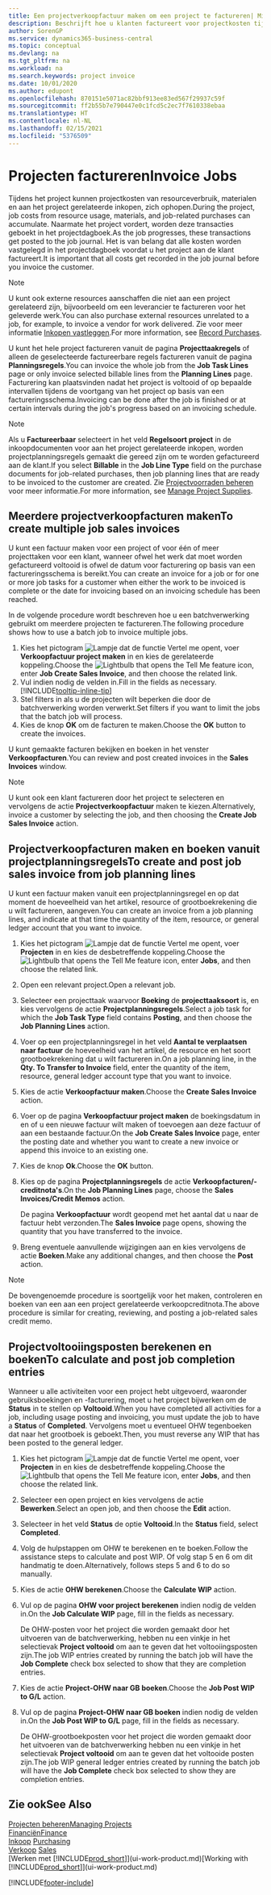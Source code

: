 ```yaml
---
title: Een projectverkoopfactuur maken om een project te factureren| Microsoft Docs
description: Beschrijft hoe u klanten factureert voor projectkosten tijdens de voortgang van een project.
author: SorenGP
ms.service: dynamics365-business-central
ms.topic: conceptual
ms.devlang: na
ms.tgt_pltfrm: na
ms.workload: na
ms.search.keywords: project invoice
ms.date: 10/01/2020
ms.author: edupont
ms.openlocfilehash: 870151e5071ac82bbf913ee83ed567f29937c59f
ms.sourcegitcommit: ff2b55b7e790447e0c1fcd5c2ec7f7610338ebaa
ms.translationtype: HT
ms.contentlocale: nl-NL
ms.lasthandoff: 02/15/2021
ms.locfileid: "5376509"
---
```

# <a name="invoice-jobs"></a><span data-ttu-id="35d84-103">Projecten factureren</span><span class="sxs-lookup"><span data-stu-id="35d84-103">Invoice Jobs</span></span>
<span data-ttu-id="35d84-104">Tijdens het project kunnen projectkosten van resourceverbruik, materialen en aan het project gerelateerde inkopen, zich ophopen.</span><span class="sxs-lookup"><span data-stu-id="35d84-104">During the project, job costs from resource usage, materials, and job-related purchases can accumulate.</span></span> <span data-ttu-id="35d84-105">Naarmate het project vordert, worden deze transacties geboekt in het projectdagboek.</span><span class="sxs-lookup"><span data-stu-id="35d84-105">As the job progresses, these transactions get posted to the job journal.</span></span> <span data-ttu-id="35d84-106">Het is van belang dat alle kosten worden vastgelegd in het projectdagboek voordat u het project aan de klant factureert.</span><span class="sxs-lookup"><span data-stu-id="35d84-106">It is important that all costs get recorded in the job journal before you invoice the customer.</span></span>

> [!NOTE]
> <span data-ttu-id="35d84-107">U kunt ook externe resources aanschaffen die niet aan een project gerelateerd zijn, bijvoorbeeld om een leverancier te factureren voor het geleverde werk.</span><span class="sxs-lookup"><span data-stu-id="35d84-107">You can also purchase external resources unrelated to a job, for example, to invoice a vendor for work delivered.</span></span> <span data-ttu-id="35d84-108">Zie voor meer informatie [Inkopen vastleggen](purchasing-how-record-purchases.md).</span><span class="sxs-lookup"><span data-stu-id="35d84-108">For more information, see [Record Purchases](purchasing-how-record-purchases.md).</span></span>

<span data-ttu-id="35d84-109">U kunt het hele project factureren vanuit de pagina **Projecttaakregels** of alleen de geselecteerde factureerbare regels factureren vanuit de pagina **Planningsregels**.</span><span class="sxs-lookup"><span data-stu-id="35d84-109">You can invoice the whole job from the **Job Task Lines** page or only invoice selected billable lines from the **Planning Lines** page.</span></span> <span data-ttu-id="35d84-110">Facturering kan plaatsvinden nadat het project is voltooid of op bepaalde intervallen tijdens de voortgang van het project op basis van een factureringsschema.</span><span class="sxs-lookup"><span data-stu-id="35d84-110">Invoicing can be done after the job is finished or at certain intervals during the job's progress based on an invoicing schedule.</span></span>

> [!NOTE]  
> <span data-ttu-id="35d84-111">Als u **Factureerbaar** selecteert in het veld **Regelsoort project** in de inkoopdocumenten voor aan het project gerelateerde inkopen, worden projectplanningsregels gemaakt die gereed zijn om te worden gefactureerd aan de klant.</span><span class="sxs-lookup"><span data-stu-id="35d84-111">If you select **Billable** in the **Job Line Type** field on the purchase documents for job-related purchases, then job planning lines that are ready to be invoiced to the customer are created.</span></span> <span data-ttu-id="35d84-112">Zie [Projectvoorraden beheren](projects-how-manage-project-supplies.md) voor meer informatie.</span><span class="sxs-lookup"><span data-stu-id="35d84-112">For more information, see [Manage Project Supplies](projects-how-manage-project-supplies.md).</span></span>

## <a name="to-create-multiple-job-sales-invoices"></a><span data-ttu-id="35d84-113">Meerdere projectverkoopfacturen maken</span><span class="sxs-lookup"><span data-stu-id="35d84-113">To create multiple job sales invoices</span></span>
<span data-ttu-id="35d84-114">U kunt een factuur maken voor een project of voor één of meer projecttaken voor een klant, wanneer ofwel het werk dat moet worden gefactureerd voltooid is ofwel de datum voor facturering op basis van een factureringsschema is bereikt.</span><span class="sxs-lookup"><span data-stu-id="35d84-114">You can create an invoice for a job or for one or more job tasks for a customer when either the work to be invoiced is complete or the date for invoicing based on an invoicing schedule has been reached.</span></span>

<span data-ttu-id="35d84-115">In de volgende procedure wordt beschreven hoe u een batchverwerking gebruikt om meerdere projecten te factureren.</span><span class="sxs-lookup"><span data-stu-id="35d84-115">The following procedure shows how to use a batch job to invoice multiple jobs.</span></span>  

1. <span data-ttu-id="35d84-116">Kies het pictogram ![Lampje dat de functie Vertel me opent](media/ui-search/search_small.png "Vertel me wat u wilt doen"), voer **Verkoopfactuur project maken** in en kies de gerelateerde koppeling.</span><span class="sxs-lookup"><span data-stu-id="35d84-116">Choose the ![Lightbulb that opens the Tell Me feature](media/ui-search/search_small.png "Tell me what you want to do") icon, enter **Job Create Sales Invoice**, and then choose the related link.</span></span>  
2. <span data-ttu-id="35d84-117">Vul indien nodig de velden in.</span><span class="sxs-lookup"><span data-stu-id="35d84-117">Fill in the fields as necessary.</span></span> [!INCLUDE[tooltip-inline-tip](includes/tooltip-inline-tip_md.md)]
3. <span data-ttu-id="35d84-118">Stel filters in als u de projecten wilt beperken die door de batchverwerking worden verwerkt.</span><span class="sxs-lookup"><span data-stu-id="35d84-118">Set filters if you want to limit the jobs that the batch job will process.</span></span>
4. <span data-ttu-id="35d84-119">Kies de knop **OK** om de facturen te maken.</span><span class="sxs-lookup"><span data-stu-id="35d84-119">Choose the **OK** button to create the invoices.</span></span>  

<span data-ttu-id="35d84-120">U kunt gemaakte facturen bekijken en boeken in het venster **Verkoopfacturen**.</span><span class="sxs-lookup"><span data-stu-id="35d84-120">You can review and post created invoices in the **Sales Invoices** window.</span></span>

> [!NOTE]
> <span data-ttu-id="35d84-121">U kunt ook een klant factureren door het project te selecteren en vervolgens de actie **Projectverkoopfactuur** maken te kiezen.</span><span class="sxs-lookup"><span data-stu-id="35d84-121">Alternatively, invoice a customer by selecting the job, and then choosing the **Create Job Sales Invoice** action.</span></span> 

## <a name="to-create-and-post-job-sales-invoice-from-job-planning-lines"></a><span data-ttu-id="35d84-122">Projectverkoopfacturen maken en boeken vanuit projectplanningsregels</span><span class="sxs-lookup"><span data-stu-id="35d84-122">To create and post job sales invoice from job planning lines</span></span>
<span data-ttu-id="35d84-123">U kunt een factuur maken vanuit een projectplanningsregel en op dat moment de hoeveelheid van het artikel, resource of grootboekrekening die u wilt factureren, aangeven.</span><span class="sxs-lookup"><span data-stu-id="35d84-123">You can create an invoice from a job planning lines, and indicate at that time the quantity of the item, resource, or general ledger account that you want to invoice.</span></span>

1. <span data-ttu-id="35d84-124">Kies het pictogram ![Lampje dat de functie Vertel me opent](media/ui-search/search_small.png "Vertel me wat u wilt doen"), voer **Projecten** in en kies de desbetreffende koppeling.</span><span class="sxs-lookup"><span data-stu-id="35d84-124">Choose the ![Lightbulb that opens the Tell Me feature](media/ui-search/search_small.png "Tell me what you want to do") icon, enter **Jobs**, and then choose the related link.</span></span>
2. <span data-ttu-id="35d84-125">Open een relevant project.</span><span class="sxs-lookup"><span data-stu-id="35d84-125">Open a relevant job.</span></span>
3. <span data-ttu-id="35d84-126">Selecteer een projecttaak waarvoor **Boeking** de **projecttaaksoort** is, en kies vervolgens de actie **Projectplanningsregels**.</span><span class="sxs-lookup"><span data-stu-id="35d84-126">Select a job task for which the **Job Task Type** field contains **Posting**, and then choose the **Job Planning Lines** action.</span></span>  
4. <span data-ttu-id="35d84-127">Voer op een projectplanningsregel in het veld **Aantal te verplaatsen naar factuur** de hoeveelheid van het artikel, de resource en het soort grootboekrekening dat u wilt factureren in.</span><span class="sxs-lookup"><span data-stu-id="35d84-127">On a job planning line, in the **Qty. To Transfer to Invoice** field, enter the quantity of the item, resource, general ledger account type that you want to invoice.</span></span>  
5. <span data-ttu-id="35d84-128">Kies de actie **Verkoopfactuur maken**.</span><span class="sxs-lookup"><span data-stu-id="35d84-128">Choose the **Create Sales Invoice** action.</span></span>
6. <span data-ttu-id="35d84-129">Voer op de pagina **Verkoopfactuur project maken** de boekingsdatum in en of u een nieuwe factuur wilt maken of toevoegen aan deze factuur of aan een bestaande factuur.</span><span class="sxs-lookup"><span data-stu-id="35d84-129">On the **Job Create Sales Invoice** page, enter the posting date and whether you want to create a new invoice or append this invoice to an existing one.</span></span>
7. <span data-ttu-id="35d84-130">Kies de knop **Ok**.</span><span class="sxs-lookup"><span data-stu-id="35d84-130">Choose the **OK** button.</span></span>  
8. <span data-ttu-id="35d84-131">Kies op de pagina **Projectplanningsregels** de actie **Verkoopfacturen/-creditnota's**.</span><span class="sxs-lookup"><span data-stu-id="35d84-131">On the **Job Planning Lines** page, choose the **Sales Invoices/Credit Memos** action.</span></span>

    <span data-ttu-id="35d84-132">De pagina **Verkoopfactuur** wordt geopend met het aantal dat u naar de factuur hebt verzonden.</span><span class="sxs-lookup"><span data-stu-id="35d84-132">The **Sales Invoice** page opens, showing the quantity that you have transferred to the invoice.</span></span>
9. <span data-ttu-id="35d84-133">Breng eventuele aanvullende wijzigingen aan en kies vervolgens de actie **Boeken**.</span><span class="sxs-lookup"><span data-stu-id="35d84-133">Make any additional changes, and then choose the **Post** action.</span></span>

> [!NOTE]  
>   <span data-ttu-id="35d84-134">De bovengenoemde procedure is soortgelijk voor het maken, controleren en boeken van een aan een project gerelateerde verkoopcreditnota.</span><span class="sxs-lookup"><span data-stu-id="35d84-134">The above procedure is similar for creating, reviewing, and posting a job-related sales credit memo.</span></span>

## <a name="to-calculate-and-post-job-completion-entries"></a><span data-ttu-id="35d84-135">Projectvoltooiingsposten berekenen en boeken</span><span class="sxs-lookup"><span data-stu-id="35d84-135">To calculate and post job completion entries</span></span>
<span data-ttu-id="35d84-136">Wanneer u alle activiteiten voor een project hebt uitgevoerd, waaronder gebruiksboekingen en -facturering, moet u het project bijwerken om de **Status** in te stellen op **Voltooid**.</span><span class="sxs-lookup"><span data-stu-id="35d84-136">When you have completed all activities for a job, including usage posting and invoicing, you must update the job to have a **Status** of **Completed**.</span></span> <span data-ttu-id="35d84-137">Vervolgens moet u eventueel OHW tegenboeken dat naar het grootboek is geboekt.</span><span class="sxs-lookup"><span data-stu-id="35d84-137">Then, you must reverse any WIP that has been posted to the general ledger.</span></span>

1. <span data-ttu-id="35d84-138">Kies het pictogram ![Lampje dat de functie Vertel me opent](media/ui-search/search_small.png "Vertel me wat u wilt doen"), voer **Projecten** in en kies de desbetreffende koppeling.</span><span class="sxs-lookup"><span data-stu-id="35d84-138">Choose the ![Lightbulb that opens the Tell Me feature](media/ui-search/search_small.png "Tell me what you want to do") icon, enter **Jobs**, and then choose the related link.</span></span>  
2. <span data-ttu-id="35d84-139">Selecteer een open project en kies vervolgens de actie **Bewerken**.</span><span class="sxs-lookup"><span data-stu-id="35d84-139">Select an open job, and then choose the **Edit** action.</span></span>
3. <span data-ttu-id="35d84-140">Selecteer in het veld **Status** de optie **Voltooid**.</span><span class="sxs-lookup"><span data-stu-id="35d84-140">In the **Status** field, select **Completed**.</span></span>
4. <span data-ttu-id="35d84-141">Volg de hulpstappen om OHW te berekenen en te boeken.</span><span class="sxs-lookup"><span data-stu-id="35d84-141">Follow the assistance steps to calculate and post WIP.</span></span> <span data-ttu-id="35d84-142">Of volg stap 5 en 6 om dit handmatig te doen.</span><span class="sxs-lookup"><span data-stu-id="35d84-142">Alternatively, follows steps 5 and 6 to do so manually.</span></span>  
5. <span data-ttu-id="35d84-143">Kies de actie **OHW berekenen**.</span><span class="sxs-lookup"><span data-stu-id="35d84-143">Choose the **Calculate WIP** action.</span></span>
6. <span data-ttu-id="35d84-144">Vul op de pagina **OHW voor project berekenen** indien nodig de velden in.</span><span class="sxs-lookup"><span data-stu-id="35d84-144">On the **Job Calculate WIP** page, fill in the fields as necessary.</span></span>  

     <span data-ttu-id="35d84-145">De OHW-posten voor het project die worden gemaakt door het uitvoeren van de batchverwerking, hebben nu een vinkje in het selectievak **Project voltooid** om aan te geven dat het voltooiingsposten zijn.</span><span class="sxs-lookup"><span data-stu-id="35d84-145">The job WIP entries created by running the batch job will have the **Job Complete** check box selected to show that they are completion entries.</span></span>  
7. <span data-ttu-id="35d84-146">Kies de actie **Project-OHW naar GB boeken**.</span><span class="sxs-lookup"><span data-stu-id="35d84-146">Choose the **Job Post WIP to G/L** action.</span></span>
8. <span data-ttu-id="35d84-147">Vul op de pagina **Project-OHW naar GB boeken** indien nodig de velden in.</span><span class="sxs-lookup"><span data-stu-id="35d84-147">On the **Job Post WIP to G/L** page, fill in the fields as necessary.</span></span>  

     <span data-ttu-id="35d84-148">De OHW-grootboekposten voor het project die worden gemaakt door het uitvoeren van de batchverwerking hebben nu een vinkje in het selectievak **Project voltooid** om aan te geven dat het voltooide posten zijn.</span><span class="sxs-lookup"><span data-stu-id="35d84-148">The job WIP general ledger entries created by running the batch job will have the **Job Complete** check box selected to show they are completion entries.</span></span>

## <a name="see-also"></a><span data-ttu-id="35d84-149">Zie ook</span><span class="sxs-lookup"><span data-stu-id="35d84-149">See Also</span></span>
[<span data-ttu-id="35d84-150">Projecten beheren</span><span class="sxs-lookup"><span data-stu-id="35d84-150">Managing Projects</span></span>](projects-manage-projects.md)  
[<span data-ttu-id="35d84-151">Financiën</span><span class="sxs-lookup"><span data-stu-id="35d84-151">Finance</span></span>](finance.md)  
<span data-ttu-id="35d84-152">[Inkoop](purchasing-manage-purchasing.md)       </span><span class="sxs-lookup"><span data-stu-id="35d84-152">[Purchasing](purchasing-manage-purchasing.md)       </span></span>  
<span data-ttu-id="35d84-153">[Verkoop](sales-manage-sales.md)    </span><span class="sxs-lookup"><span data-stu-id="35d84-153">[Sales](sales-manage-sales.md)    </span></span>  
<span data-ttu-id="35d84-154">[Werken met [!INCLUDE[prod_short](includes/prod_short.md)]](ui-work-product.md)</span><span class="sxs-lookup"><span data-stu-id="35d84-154">[Working with [!INCLUDE[prod_short](includes/prod_short.md)]](ui-work-product.md)</span></span>  


[!INCLUDE[footer-include](includes/footer-banner.md)]